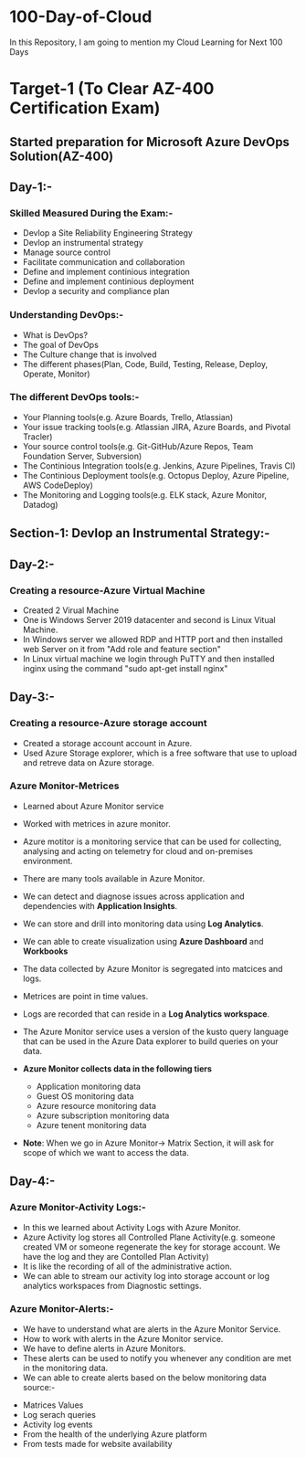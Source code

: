 # 100-Day-of-Cloud
In this Repository, I am going to mention my Cloud Learning for Next 100 Days

# Target-1 (To Clear AZ-400 Certification Exam) 
## Started preparation for Microsoft Azure DevOps Solution(AZ-400)

## Day-1:-

### Skilled Measured During the Exam:-
* Devlop a Site Reliability Engineering Strategy
* Devlop an instrumental strategy
* Manage  source control
* Facilitate communication and collaboration
* Define and implement continious integration
* Define and implement continious deployment
* Devlop a security and compliance plan

### Understanding DevOps:-
* What is DevOps?
* The goal of DevOps
* The Culture change that is involved
* The different phases(Plan, Code, Build, Testing, Release, Deploy, Operate, Monitor)

### The different DevOps tools:-
* Your Planning tools(e.g. Azure Boards, Trello, Atlassian)
* Your issue tracking tools(e.g. Atlassian JIRA, Azure Boards, and Pivotal Tracler)
* Your source control tools(e.g. Git-GitHub/Azure Repos, Team Foundation Server, Subversion)
* The Continious Integration tools(e.g. Jenkins, Azure Pipelines, Travis CI)
* The Continious Deployment tools(e.g. Octopus Deploy, Azure Pipeline, AWS CodeDeploy)
* The Monitoring and Logging tools(e.g. ELK stack, Azure Monitor, Datadog)

## Section-1: Devlop an Instrumental Strategy:-

## Day-2:-

### Creating a resource-Azure Virtual Machine
* Created 2 Virual Machine
* One is Windows Server 2019 datacenter and second is Linux Vitual Machine.
* In Windows server we allowed RDP and HTTP port and then installed web Server on it from "Add role and feature section"
* In Linux virtual machine we login through PuTTY and then installed inginx using the command "sudo apt-get install nginx"

## Day-3:-

### Creating a resource-Azure storage account
* Created a storage account account in Azure.
* Used Azure Storage explorer, which is a free software that use to upload and retreve data on Azure storage. 

### Azure Monitor-Metrices
* Learned about Azure Monitor service
* Worked with metrices in azure monitor.
* Azure motitor is a monitoring service that can be used for collecting, analysing and acting on telemetry for cloud and on-premises environment.
* There are many tools available in Azure Monitor.
* We can detect and diagnose issues across application and dependencies with **Application Insights**.
* We can store and drill into monitoring data using **Log Analytics**.
* We can able to create visualization using **Azure Dashboard** and **Workbooks**
* The data collected by Azure Monitor is segregated into matcices and logs.
* Metrices are point in time values.
* Logs are recorded that can reside in a **Log Analytics workspace**.
* The Azure Monitor service uses a version of the kusto query language that can be used in the Azure Data explorer to build queries on your data.
* **Azure Monitor collects data in the following tiers**
  - Application monitoring data
  - Guest OS monitoring data
  - Azure resource monitoring data
  - Azure subscription  monitoring data
  - Azure tenent monitoring data

* **Note**: When we go in Azure Monitor-> Matrix Section, it will ask for scope of which we want to access the data.

## Day-4:-

### Azure Monitor-Activity Logs:-
* In this we learned about Activity Logs with Azure Monitor.
* Azure Activity log stores all Controlled Plane Activity(e.g. someone created VM or someone regenerate the key for storage account. We have the log and they are Contolled Plan Activity)
* It is like the recording of all of the administrative action.
* We can able to stream our activity log into storage account or log analytics workspaces from Diagnostic settings.

### Azure Monitor-Alerts:-
* We have to understand what are alerts in the Azure Monitor Service.
* How to work with alerts in the Azure Monitor service.
* We have to define alerts in Azure Monitors.
* These alerts can be used to notify you whenever any condition are met in the monitoring data.
* We can able to create alerts based on the below monitoring data source:-
 - Matrices Values
 - Log serach queries
 - Activity log events
 - From the health of the underlying Azure platform
 - From tests made for website availability 







